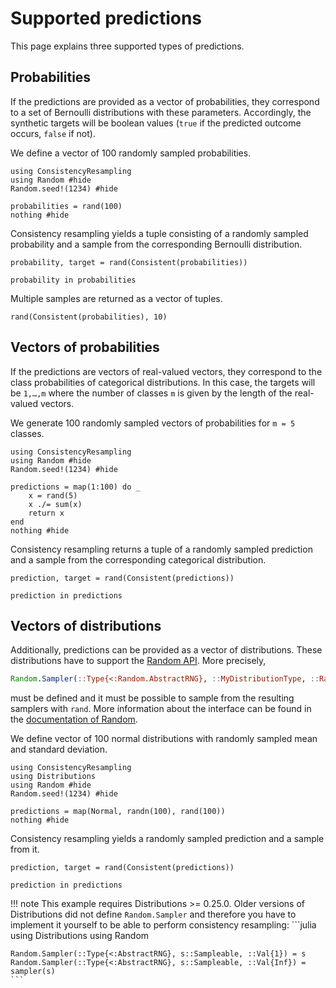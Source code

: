 # Supported predictions

This page explains three supported types of predictions.

## Probabilities

If the predictions are provided as a vector of probabilities, they correspond to a set of
Bernoulli distributions with these parameters. Accordingly, the synthetic targets will
be boolean values (`true` if the predicted outcome occurs, `false` if not).

We define a vector of 100 randomly sampled probabilities.

```@example probabilities
using ConsistencyResampling
using Random #hide
Random.seed!(1234) #hide

probabilities = rand(100)
nothing #hide
```

Consistency resampling yields a tuple consisting of a randomly sampled probability and a
sample from the corresponding Bernoulli distribution.

```@example probabilities
probability, target = rand(Consistent(probabilities))
```

```@example probabilities
probability in probabilities
```

Multiple samples are returned as a vector of tuples.

```@example probabilities
rand(Consistent(probabilities), 10)
```

## Vectors of probabilities

If the predictions are vectors of real-valued vectors, they correspond to the class
probabilities of categorical distributions. In this case, the targets will be `1,…,m`
where the number of classes `m` is given by the length of the real-valued vectors.

We generate 100 randomly sampled vectors of probabilities for `m = 5` classes.

```@example categorical
using ConsistencyResampling
using Random #hide
Random.seed!(1234) #hide

predictions = map(1:100) do _
    x = rand(5)
    x ./= sum(x)
    return x
end
nothing #hide
```

Consistency resampling returns a tuple of a randomly sampled prediction and a
sample from the corresponding categorical distribution.

```@example categorical
prediction, target = rand(Consistent(predictions))
```

```@example categorical
prediction in predictions
```

## Vectors of distributions

Additionally, predictions can be provided as a vector of distributions. These distributions
have to support the [Random API](https://docs.julialang.org/en/v1/stdlib/Random/). More
precisely,
```julia
Random.Sampler(::Type{<:Random.AbstractRNG}, ::MyDistributionType, ::Random.Repetition)
```
must be defined and it must be possible to sample from the resulting samplers with `rand`.
More information about the interface can be found in the
[documentation of Random](https://docs.julialang.org/en/v1/stdlib/Random/).

We define vector of 100 normal distributions with randomly sampled mean and standard deviation.

```@example distribution
using ConsistencyResampling
using Distributions
using Random #hide
Random.seed!(1234) #hide

predictions = map(Normal, randn(100), rand(100))
nothing #hide
```

Consistency resampling yields a randomly sampled prediction and a sample from it.

```@example distribution
prediction, target = rand(Consistent(predictions))
```

```@example distribution
prediction in predictions
```

!!! note
    This example requires Distributions >= 0.25.0. Older versions of Distributions did not
    define `Random.Sampler` and therefore you have to implement it yourself to be able to
    perform consistency resampling:
    ```julia
    using Distributions
    using Random

    Random.Sampler(::Type{<:AbstractRNG}, s::Sampleable, ::Val{1}) = s
    Random.Sampler(::Type{<:AbstractRNG}, s::Sampleable, ::Val{Inf}) = sampler(s)
    ```
